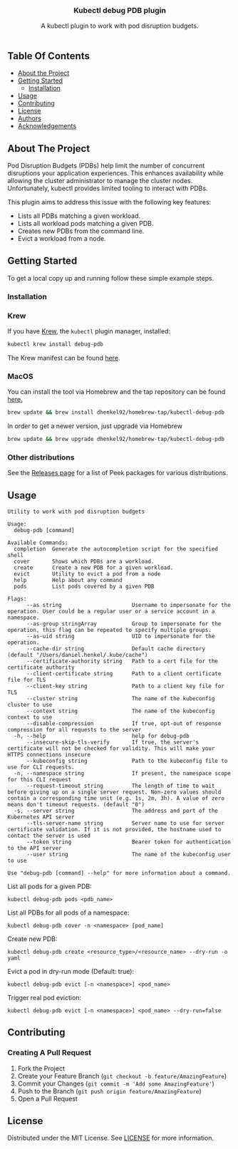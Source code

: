 <br/>
<p align="center">
  <h3 align="center">Kubectl debug PDB plugin</h3>

  <p align="center">
    A kubectl plugin to work with pod disruption budgets.
    <br/>
    <br/>
  </p>
</p>



## Table Of Contents

* [About the Project](#about-the-project)
* [Getting Started](#getting-started)
  * [Installation](#installation)
* [Usage](#usage)
* [Contributing](#contributing)
* [License](#license)
* [Authors](#authors)
* [Acknowledgements](#acknowledgements)

## About The Project

Pod Disruption Budgets (PDBs) help limit the number of concurrent disruptions your application experiences.
This enhances availability while allowing the cluster administrator to manage the cluster nodes.
Unfortunately, kubectl provides limited tooling to interact with PDBs.

This plugin aims to address this issue with the following key features:

- Lists all PDBs matching a given workload.
- Lists all workload pods matching a given PDB.
- Creates new PDBs from the command line.
- Evict a workload from a node.

## Getting Started

To get a local copy up and running follow these simple example steps.

### Installation

### Krew

If you have [Krew](https://krew.sigs.k8s.io/), the `kubectl` plugin manager, installed:
``` sh
kubectl krew install debug-pdb
```

The Krew manifest can be found [here](https://github.com/kubernetes-sigs/krew-index/blob/master/plugins/debug-pdb.yaml).

### MacOS

You can install the tool via Homebrew and the tap repository can be found [here.](https://github.com/dhenkel92/homebrew-tap)
```sh
brew update && brew install dhenkel92/homebrew-tap/kubectl-debug-pdb
```

In order to get a newer version, just upgrade via Homebrew
```sh
brew update && brew upgrade dhenkel92/homebrew-tap/kubectl-debug-pdb
```

### Other distributions

See the [Releases page](https://github.com/dhenkel92/kubectl-debug-pdb/releases) for a list of Peek packages for various distributions.

## Usage

```
Utility to work with pod disruption budgets

Usage:
  debug-pdb [command]

Available Commands:
  completion  Generate the autocompletion script for the specified shell
  cover       Shows which PDBs are a workload.
  create      Create a new PDB for a given workload.
  evict       Utility to evict a pod from a node
  help        Help about any command
  pods        List pods covered by a given PDB

Flags:
      --as string                      Username to impersonate for the operation. User could be a regular user or a service account in a namespace.
      --as-group stringArray           Group to impersonate for the operation, this flag can be repeated to specify multiple groups.
      --as-uid string                  UID to impersonate for the operation.
      --cache-dir string               Default cache directory (default "/Users/daniel.henkel/.kube/cache")
      --certificate-authority string   Path to a cert file for the certificate authority
      --client-certificate string      Path to a client certificate file for TLS
      --client-key string              Path to a client key file for TLS
      --cluster string                 The name of the kubeconfig cluster to use
      --context string                 The name of the kubeconfig context to use
      --disable-compression            If true, opt-out of response compression for all requests to the server
  -h, --help                           help for debug-pdb
      --insecure-skip-tls-verify       If true, the server's certificate will not be checked for validity. This will make your HTTPS connections insecure
      --kubeconfig string              Path to the kubeconfig file to use for CLI requests.
  -n, --namespace string               If present, the namespace scope for this CLI request
      --request-timeout string         The length of time to wait before giving up on a single server request. Non-zero values should contain a corresponding time unit (e.g. 1s, 2m, 3h). A value of zero means don't timeout requests. (default "0")
  -s, --server string                  The address and port of the Kubernetes API server
      --tls-server-name string         Server name to use for server certificate validation. If it is not provided, the hostname used to contact the server is used
      --token string                   Bearer token for authentication to the API server
      --user string                    The name of the kubeconfig user to use

Use "debug-pdb [command] --help" for more information about a command.
```

List all pods for a given PDB:
```
kubectl debug-pdb pods <pdb_name>
```

List all PDBs for all pods of a namespace:
```
kubectl debug-pdb cover -n <namespace> [pod_name]
```

Create new PDB:
```
kubectl debug-pdb create <resource_type>/<resource_name> --dry-run -o yaml
```

Evict a pod in dry-run mode (Default: true):
```
kubectl debug-pdb evict [-n <namespace>] <pod_name>
```

Trigger real pod eviction:
```
kubectl debug-pdb evict [-n <namespace>] <pod_name> --dry-run=false
```

## Contributing

### Creating A Pull Request

1. Fork the Project
2. Create your Feature Branch (`git checkout -b feature/AmazingFeature`)
3. Commit your Changes (`git commit -m 'Add some AmazingFeature'`)
4. Push to the Branch (`git push origin feature/AmazingFeature`)
5. Open a Pull Request

## License

Distributed under the MIT License. See [LICENSE](https://github.com/dhenkel92/kubectl-debug-pdb/blob/main/LICENSE) for more information.
